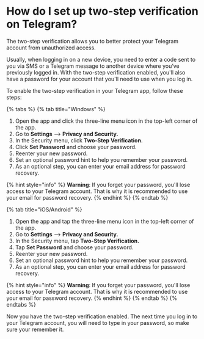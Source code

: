 # How do I set up two-step verification on Telegram?

The two-step verification allows you to better protect your Telegram account from unauthorized access.

Usually, when logging in on a new device, you need to enter a code sent to you via SMS or a Telegram message to another device where you’ve previously logged in. With the two-step verification enabled, you'll also have a password for your account that you'll need to use when you log in.

To enable the two-step verification in your Telegram app, follow these steps:

{% tabs %}
{% tab title="Windows" %}
1. Open the app and click the three-line menu icon in the top-left corner of the app.
2. Go to **Settings** —> **Privacy and Security.**
3. In the Security menu, click **Two-Step Verification.**
4. Click **Set Password** and choose your password.
5. Reenter your new password.
6. Set an optional password hint to help you remember your password.
7. As an optional step, you can enter your email address for password recovery.

{% hint style="info" %}
**Warning**: If you forget your password, you'll lose access to your Telegram account. That is why it is recommended to use your email for password recovery.
{% endhint %}
{% endtab %}

{% tab title="iOS/Android" %}
1. Open the app and tap the three-line menu icon in the top-left corner of the app.
2. Go to **Settings** —> **Privacy and Security.**
3. In the Security menu, tap **Two-Step Verification.**
4. Tap **Set Password** and choose your password.
5. Reenter your new password.
6. Set an optional password hint to help you remember your password.
7. As an optional step, you can enter your email address for password recovery.

{% hint style="info" %}
**Warning**: If you forget your password, you'll lose access to your Telegram account. That is why it is recommended to use your email for password recovery.
{% endhint %}
{% endtab %}
{% endtabs %}

Now you have the two-step verification enabled. The next time you log in to your Telegram account, you will need to type in your password, so make sure your remember it.
